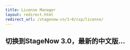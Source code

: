 ```yaml
---
title: License Manager
layout: redirect.html
redirect_url: /stagenow-cn/3-0/csp/license/
---
```


## 切换到StageNow 3.0，最新的中文版...

